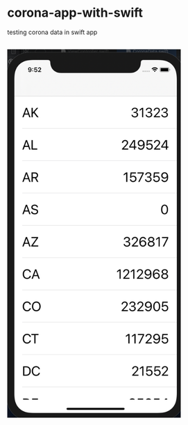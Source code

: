 # corona-app-with-swift
testing corona data in swift app 

<br>

<img src="https://github.com/kilik42/corona-app-with-swift/blob/main/Screen%20Shot%202020-11-30%20at%209.52.42%20PM.png" alt="screenshot of app"  width="400"/>

